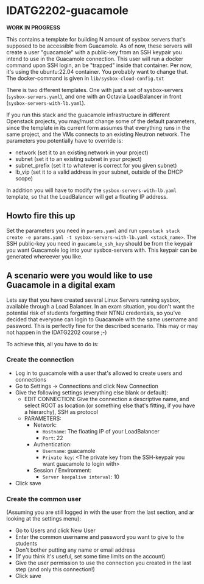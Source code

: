 # IDATG2202-guacamole
**WORK IN PROGRESS**

This contains a template for building N amount of sysbox servers that's supposed to be accessible from Guacamole. As of now, these servers will create a user "guacamole" with a public-key from an SSH keypair you intend to use in the Guacamole connection. This user will run a docker command upon SSH login, an be "trapped" inside that container. Per now, it's using the ubuntu:22.04 container. You probably want to change that. The docker-command is given in `lib/sysbox-cloud-config.txt`

There is two different templates. One with just a set of sysbox-servers (`sysbox-servers.yaml`), and one with an Octavia LoadBalancer in front (`sysbox-servers-with-lb.yaml`).

If you run this stack and the guacamole infrastructure in different Openstack projects, you may/must change some of the default parameters, since the template in its current form assumes that everything runs in the same project, and the VMs connects to an existing Neutron network. The parameters you potentially have to override is:

 - network       (set it to an existing network in your project)
 - subnet        (set it to an existing subnet in your project)
 - subnet\_prefix (set it to whatever is correct for you given subnet)
 - lb\_vip       (set it to a valid address in your subnet, outside of the DHCP scope)

In addition you will have to modify the `sysbox-servers-with-lb.yaml` template, so that the LoadBalancer will get a floating IP address.

## Howto fire this up
Set the parameters you need in `params.yaml` and run `openstack stack create -e params.yaml -t sysbox-servers-with-lb.yaml <stack_name>`. The SSH public-key you need in `guacamole_ssh_key` should be from the keypair you want Guacamole log into your sysbox-servers with. This keypair can be generated whereever you like.

## A scenario were you would like to use Guacamole in a digital exam
Lets say that you have created several Linux Servers running sysbox, available through a Load Balancer. In an exam situation, you don't want the potential risk of students forgetting their NTNU credentials, so you've decided that everyone can login to Guacamole with the same username and password. This is perfectly fine for the described scenario. This may or may not happen in the IDATG2202 course ;-)

To achieve this, all you have to do is:
### Create the connection
  - Log in to guacamole with a user that's allowed to create users and connections
  - Go to Settings -> Connections and click New Connection
  - Give the following settings (everything else blank or default):
    - EDIT CONNECTION: Give the connection a descriptive name, and select ROOT as location (or something else that's fitting, if you have a hierarchy), SSH as protocol
    - PARAMETERS:
      - Network:
        - `Hostname`: The floating IP of your LoadBalancer
        - `Port`: 22
      - Authentication:
        - `Username`: guacamole
        - `Private key`: \<The private key from the SSH-keypair you want guacamole to login with\>
      - Session / Environment:
        - `Server keepalive interval`: 10
  - Click save

### Create the common user
(Assuming you are still logged in with the user from the last section, and ar looking at the settings menu):
  - Go to Users and click New User
  - Enter the common username and password you want to give to the students
  - Don't bother putting any name or email address
  - (If you think it's useful, set some time limits on the account)
  - Give the user permission to use the connection you created in the last step (and only this connection!)
  - Click save
